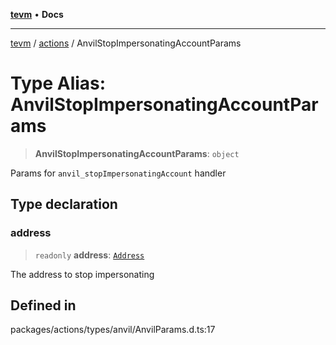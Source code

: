 [**tevm**](../../README.md) • **Docs**

***

[tevm](../../modules.md) / [actions](../README.md) / AnvilStopImpersonatingAccountParams

# Type Alias: AnvilStopImpersonatingAccountParams

> **AnvilStopImpersonatingAccountParams**: `object`

Params for `anvil_stopImpersonatingAccount` handler

## Type declaration

### address

> `readonly` **address**: [`Address`](Address.md)

The address to stop impersonating

## Defined in

packages/actions/types/anvil/AnvilParams.d.ts:17
